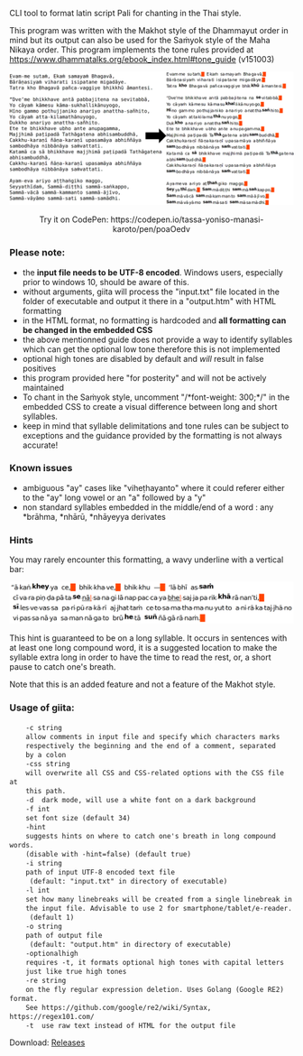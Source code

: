 CLI tool to format latin script Pali for chanting in the Thai style.

This program was written with the Makhot style of the Dhammayut order in mind but its output can also be used for the Saṁyok style of the Maha Nikaya order.
This program implements the tone rules provided at https://www.dhammatalks.org/ebook_index.html#tone_guide (v151003)

<img src="https://github.com/tassa-yoniso-manasi-karoto/giita/blob/main/img.webp">
<p align="center">Try it on CodePen: https://codepen.io/tassa-yoniso-manasi-karoto/pen/poaOedv</p>

### Please note:
- the **input file needs to be UTF-8 encoded**. Windows users, especially prior to windows 10, should be aware of this.
- without arguments, giita will process the "input.txt" file located in the folder of executable and output it there in a "output.htm" with HTML formatting
- in the HTML format, no formatting is hardcoded and **all formatting can be changed in the embedded CSS**
- the above mentionned guide does not provide a way to identify syllables which can get the optional low tone therefore this is not implemented
- optional high tones are disabled by default and *will* result in false positives
- this program provided here "for posterity" and will not be actively maintained
- To chant in the Saṁyok style, uncomment  "/\*font-weight: 300;\*/" in the embedded CSS to create a visual difference between long and short syllables.
- keep in mind that syllable delimitations and tone rules can be subject to exceptions and the guidance provided by the formatting is not always accurate!

### Known issues
- ambiguous "ay" cases like "viheṭhayanto" where it could referer either to the "ay" long vowel or an "a" followed by a "y"
- non standard syllables embedded in the middle/end of a word : any \*brāhma, \*nhārū, \*nhāyeyya derivates

### Hints

You may rarely encounter this formatting, a wavy underline with a vertical bar:

<img src="https://github.com/tassa-yoniso-manasi-karoto/giita/blob/main/hints.webp">

This hint is guaranteed to be on a long syllable. It occurs in sentences with at least one long compound word, it is a suggested location to make the syllable extra long in order to have the time to read the rest, or, a short pause to catch one's breath.

Note that this is an added feature and not a feature of the Makhot style.


### Usage of giita:
        -c string
    	allow comments in input file and specify which characters marks
    	respectively the beginning and the end of a comment, separated
    	by a colon
        -css string
    	will overwrite all CSS and CSS-related options with the CSS file at
    	this path.
        -d	dark mode, will use a white font on a dark background
        -f int
    	set font size (default 34)
        -hint
    	suggests hints on where to catch one's breath in long compound words.
    	(disable with -hint=false) (default true)
        -i string
    	path of input UTF-8 encoded text file
    	 (default: "input.txt" in directory of executable)
        -l int
    	set how many linebreaks will be created from a single linebreak in
    	the input file. Advisable to use 2 for smartphone/tablet/e-reader.
    	 (default 1)
        -o string
    	path of output file
    	 (default: "output.htm" in directory of executable)
        -optionalhigh
    	requires -t, it formats optional high tones with capital letters
    	just like true high tones
        -re string
    	on the fly regular expression deletion. Uses Golang (Google RE2) format.
    	See https://github.com/google/re2/wiki/Syntax, https://regex101.com/
        -t	use raw text instead of HTML for the output file

Download: [Releases](https://github.com/tassa-yoniso-manasi-karoto/giita/releases)
